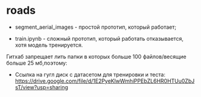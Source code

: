 # roads

- segment_aerial_images - простой прототип, который работает;

- train.ipynb - сложный прототип, который работать отказывается, хотя модель тренируется.

Гитхаб запрещает лить папки в которых больше 100 файлов/весящие больше 25 мб,поэтому:
- Ссылка на гугл диск с датасетом для тренировки и теста: https://drive.google.com/file/d/1E2PyeKlwWmhiPPEbZL6HR0HTUu0ZbJsT/view?usp=sharing
